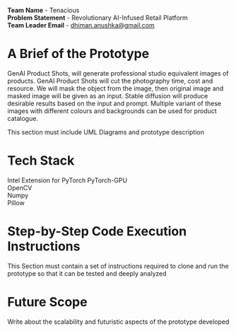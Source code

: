 **Team Name** - Tenacious<br>
**Problem Statement** - Revolutionary AI-Infused Retail Platform<br>
**Team Leader Email** - dhiman.anushka@gmail.com<br>
# A Brief of the Prototype
GenAI Product Shots, will generate professional studio equivalent images of products.
GenAI Product Shots will cut the photography time, cost and resource.
We will mask the object from the image, then original image and masked image will be given as an input.
Stable diffusion will produce desirable results based on the input and prompt.
Multiple variant of these images with different colours and backgrounds can be used for product catalogue.

This section must include UML Diagrams and prototype description<br>

# Tech Stack
Intel Extension for PyTorch
PyTorch-GPU<br>
OpenCV<br>
Numpy<br>
Pillow<br>


# Step-by-Step Code Execution Instructions
This Section must contain a set of instructions required to clone and run the prototype so that it can be tested and deeply analyzed<br>

# Future Scope
Write about the scalability and futuristic aspects of the prototype developed
